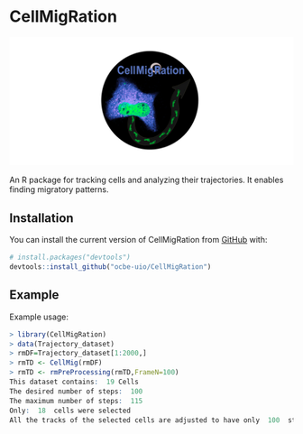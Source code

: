 
<!-- README.md is generated from README.Rmd. Please edit that file -->

# CellMigRation

![CellMigRation](CellMigRationLogo.png)

<!-- badges: start -->

<!-- badges: end -->

An R package for tracking cells and analyzing their trajectories. It enables finding migratory patterns.

## Installation

You can install the current version of CellMigRation from
[GitHub](https://github.com/) with:

``` r
# install.packages("devtools")
devtools::install_github("ocbe-uio/CellMigRation")
```

## Example

Example usage:

``` r
> library(CellMigRation)
> data(Trajectory_dataset)
> rmDF=Trajectory_dataset[1:2000,]
> rmTD <- CellMig(rmDF)
> rmTD <- rmPreProcessing(rmTD,FrameN=100)
This dataset contains:  19 Cells 
The desired number of steps:  100 
The maximum number of steps:  115 
Only:  18  cells were selected 
All the tracks of the selected cells are adjusted to have only  100  steps 
```
